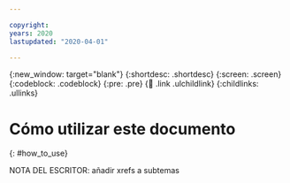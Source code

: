 ```yaml
---

copyright:
years: 2020
lastupdated: "2020-04-01"

---
```


{:new_window: target="blank"}
{:shortdesc: .shortdesc}
{:screen: .screen}
{:codeblock: .codeblock}
{:pre: .pre}
{:child: .link .ulchildlink}
{:childlinks: .ullinks}

# Cómo utilizar este documento
{: #how_to_use}

NOTA DEL ESCRITOR: añadir xrefs a subtemas
